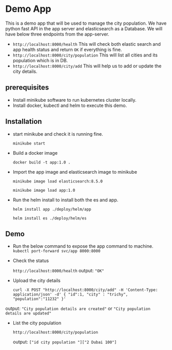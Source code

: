 # Demo App

This is a demo app that will be used to manage the city population. We have python fast API in the app server and elasticsearch as a Database.
We will have below three endpoints from the app-server.

- `http://localhost:8000/health`
    This will check both elastic search and app health status and return `OK` if everything is fine.
- `http://localhost:8000/city/population`
    This will list all cities and its population which is in DB.
- `http://localhost:8000/city/add`
    This will help us to add or update the city details.

## prerequisites

- Install minikube software to run kubernetes cluster locally.
- Install docker, kubectl and helm to execute this demo.

## Installation

- start minikube and check it is running fine.

  `minikube start`

- Build a docker image

  `docker build -t app:1.0 .`

- Import the app image and elasticsearch image to minikube

  `minikube image load elasticsearch:8.5.0`

  `minikube image load app:1.0`

- Run the helm install to install both the es and app.

  `helm install app ./deploy/helm/app`

  `helm install es ./deploy/helm/es`

## Demo

- Run the below command to expose the app command to machine.
  `kubectl port-forward svc/app 8000:8000`

- Check the status

  `http://localhost:8000/health`
   output: `"OK"`

- Upload the city details

  `curl -X POST "http://localhost:8000/city/add" -H 'Content-Type: application/json' -d'
 {
 "id":1,
 "city" : "trichy",
 "population":"11232"
 }'`

 output: `"City population details are created"` or
         `"City population details are updated"`

- List the city population

  `http://localhost:8000/city/population`

   output: `["id city population "]["2 Dubai 100"]`
